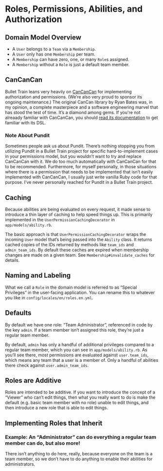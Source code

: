 # Roles, Permissions, Abilities, and Authorization

## Domain Model Overview

- A `User` belongs to a `Team` via a `Membership`.
- A `User` only has one `Membership` per team.
- A `Membership` can have zero, one, or many `Role`s assigned.
- A `Membership` without a `Role` is just a default team member.

## CanCanCan
Bullet Train leans very heavily on [CanCanCan](https://github.com/CanCanCommunity/cancancan) for implementing authorization and permissions. (We’re also very proud to sponsor its ongoing maintenance.) The original CanCan library by Ryan Bates was, in my opinion, a complete masterpiece and a software engineering marvel that has stood the test of time. It’s a diamond among gems. If you're not alreaady familiar with CanCanCan, you should [read its documentation](https://github.com/CanCanCommunity/cancancan) to get familiar with its DSL.

### Note About Pundit
Sometimes people ask us about Pundit. There’s nothing stopping you from utilizing Pundit in a Bullet Train project for specific hard-to-implement cases in your permissions model, but you wouldn’t want to try and replace CanCanCan with it. We do too much automatically with CanCanCan for that to be recommended. Furthermore, for myself personally, in those situations where there is a permission that needs to be implemented that isn’t easily implemented with CanCanCan, I usually just write vanilla Ruby code for that purpose. I’ve never personally reached for Pundit in a Bullet Train project.

## Caching
Because abilities are being evaluated on every request, it made sense to introduce a thin layer of caching to help speed things up. This is primarily implemented in the `UserPermissionCachingDecorator` in `app/models/ability.rb`.

The basic approach is that `UserPermissionCachingDecorator` wraps the incoming `User` model that’s being passed into the `Ability` class. It returns cached copies of the IDs returned by methods like `team_ids` and `admin_team_ids`. By default these caches are expired when membership changes are made on a given team. See `Membership#invalidate_caches` for details.

## Naming and Labeling
What we call a `Role` in the domain model is referred to as “Special Privileges” in the user-facing application. You can rename this to whatever you like in `config/locales/en/roles.en.yml`.

## Defaults
By default we have one role: “Team Administrator”, referenced in code by the key `admin`. If a team member isn’t assigned this role, they’re just a regular team member.

By default, `admin` has only a handful of additional privileges compared to a regular team member, which you can see in `app/models/ability.rb`. As you’ll see there, most permissions are evaluated against `user.team_ids`, which means any team that a user is a member of. Only a handful of abilities there check against `user.admin_team_ids`.

## Roles are Additive
Roles are intended to be additive. If you want to introduce the concept of a “Viewer” who can’t edit things, then what you really want to do is make the default (e.g. basic team member with no role) unable to edit things, and then introduce a new role that is able to edit things.

## Implementing Roles that Inherit

### Example: An “Administrator” can do everything a regular team member can do, but also more!
There isn’t anything to do here, really, because everyone on the team is a team member, so we don’t have to do anything to enable their abilities for administrators.
